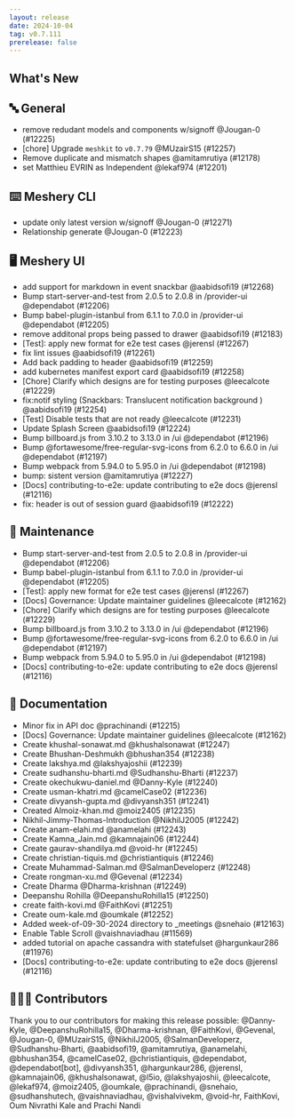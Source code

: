 ```yaml
---
layout: release
date: 2024-10-04
tag: v0.7.111
prerelease: false
---
```


## What's New
## 🔤 General
- remove redudant models and components w/signoff @Jougan-0 (#12225)
- [chore] Upgrade `meshkit` to `v0.7.79` @MUzairS15 (#12257)
- Remove duplicate and mismatch shapes @amitamrutiya (#12178)
- set Matthieu EVRIN as Independent @lekaf974 (#12201)

## ⌨️ Meshery CLI

- update only latest version w/signoff @Jougan-0 (#12271)
- Relationship generate @Jougan-0 (#12223)

## 🖥 Meshery UI

- add support for markdown in event snackbar @aabidsofi19 (#12268)
- Bump start-server-and-test from 2.0.5 to 2.0.8 in /provider-ui @dependabot (#12206)
- Bump babel-plugin-istanbul from 6.1.1 to 7.0.0 in /provider-ui @dependabot (#12205)
- remove additonal props being passed to drawer @aabidsofi19 (#12183)
- [Test]: apply new format for e2e test cases @jerensl (#12267)
- fix lint issues @aabidsofi19 (#12261)
- Add back padding to header @aabidsofi19 (#12259)
- add kubernetes manifest export card @aabidsofi19 (#12258)
- [Chore] Clarify which designs are for testing purposes @leecalcote (#12229)
- fix:notif styling (Snackbars:﻿﻿﻿ Translucent notification background ) @aabidsofi19 (#12254)
- [Test] Disable tests that are not ready @leecalcote (#12231)
- Update Splash Screen  @aabidsofi19 (#12224)
- Bump billboard.js from 3.10.2 to 3.13.0 in /ui @dependabot (#12196)
- Bump @fortawesome/free-regular-svg-icons from 6.2.0 to 6.6.0 in /ui @dependabot (#12197)
- Bump webpack from 5.94.0 to 5.95.0 in /ui @dependabot (#12198)
- bump: sistent version @amitamrutiya (#12227)
- [Docs] contributing-to-e2e: update contributing to e2e docs @jerensl (#12116)
- fix: header is out of session guard @aabidsofi19 (#12222)

## 🧰 Maintenance

- Bump start-server-and-test from 2.0.5 to 2.0.8 in /provider-ui @dependabot (#12206)
- Bump babel-plugin-istanbul from 6.1.1 to 7.0.0 in /provider-ui @dependabot (#12205)
- [Test]: apply new format for e2e test cases @jerensl (#12267)
- [Docs] Governance: Update maintainer guidelines @leecalcote (#12162)
- [Chore] Clarify which designs are for testing purposes @leecalcote (#12229)
- Bump billboard.js from 3.10.2 to 3.13.0 in /ui @dependabot (#12196)
- Bump @fortawesome/free-regular-svg-icons from 6.2.0 to 6.6.0 in /ui @dependabot (#12197)
- Bump webpack from 5.94.0 to 5.95.0 in /ui @dependabot (#12198)
- [Docs] contributing-to-e2e: update contributing to e2e docs @jerensl (#12116)

## 📖 Documentation

- Minor fix in API doc @prachinandi (#12215)
- [Docs] Governance: Update maintainer guidelines @leecalcote (#12162)
- Create khushal-sonawat.md @khushalsonawat (#12247)
- Create Bhushan-Deshmukh @bhushan354 (#12238)
- Create lakshya.md @lakshyajoshii (#12239)
- Create sudhanshu-bharti.md @Sudhanshu-Bharti (#12237)
- Create okechukwu-daniel.md @Danny-Kyle (#12240)
- Create usman-khatri.md @camelCase02 (#12236)
- Create divyansh-gupta.md @divyansh351 (#12241)
- Created Almoiz-khan.md @moiz2405 (#12235)
- Nikhil-Jimmy-Thomas-Introduction @NikhilJ2005 (#12242)
- Create anam-elahi.md @anamelahi (#12243)
- Create Kamna_Jain.md @kamnajain06 (#12244)
- Create gaurav-shandilya.md @void-hr (#12245)
- Create christian-tiquis.md @christiantiquis (#12246)
- Create Muhammad-Salman.md @SalmanDeveloperz (#12248)
- Create rongman-xu.md @Gevenal (#12234)
- Create Dharma @Dharma-krishnan (#12249)
- Deepanshu Rohilla @DeepanshuRohilla15 (#12250)
- create faith-kovi.md @FaithKovi (#12251)
- Create oum-kale.md @oumkale (#12252)
- Added week-of-09-30-2024 directory to _meetings @snehaio (#12163)
- Enable Table Scroll @vaishnaviadhau (#11569)
- added tutorial on apache cassandra with statefulset @hargunkaur286 (#11976)
- [Docs] contributing-to-e2e: update contributing to e2e docs @jerensl (#12116)

## 👨🏽‍💻 Contributors

Thank you to our contributors for making this release possible:
@Danny-Kyle, @DeepanshuRohilla15, @Dharma-krishnan, @FaithKovi, @Gevenal, @Jougan-0, @MUzairS15, @NikhilJ2005, @SalmanDeveloperz, @Sudhanshu-Bharti, @aabidsofi19, @amitamrutiya, @anamelahi, @bhushan354, @camelCase02, @christiantiquis, @dependabot, @dependabot[bot], @divyansh351, @hargunkaur286, @jerensl, @kamnajain06, @khushalsonawat, @l5io, @lakshyajoshii, @leecalcote, @lekaf974, @moiz2405, @oumkale, @prachinandi, @snehaio, @sudhanshutech, @vaishnaviadhau, @vishalvivekm, @void-hr, FaithKovi, Oum Nivrathi Kale and Prachi Nandi

